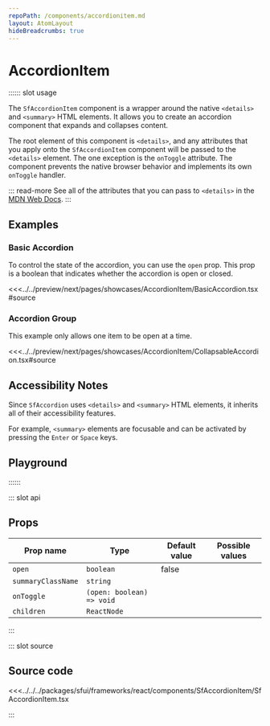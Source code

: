 ```yaml
---
repoPath: /components/accordionitem.md
layout: AtomLayout
hideBreadcrumbs: true
---
```


# AccordionItem

:::::: slot usage

The `SfAccordionItem` component is a wrapper around the native `<details>` and `<summary>` HTML elements. It allows you to create an accordion component that expands and collapses content.

The root element of this component is `<details>`, and any attributes that you apply onto the `SfAccordionItem` component will be passed to the `<details>` element. The one exception is the `onToggle` attribute. The component prevents the native browser behavior and implements its own `onToggle` handler.

::: read-more
See all of the attributes that you can pass to `<details>` in the [MDN Web Docs](https://developer.mozilla.org/en-US/docs/Web/HTML/Element/details).
:::

## Examples

### Basic Accordion

To control the state of the accordion, you can use the `open` prop. This prop is a boolean that indicates whether the accordion is open or closed.

<Showcase showcase-name="AccordionItem/BasicAccordion" style="min-height:400px">

<<<../../preview/next/pages/showcases/AccordionItem/BasicAccordion.tsx#source

</Showcase>

### Accordion Group

This example only allows one item to be open at a time.

<Showcase showcase-name="AccordionItem/CollapsableAccordion" style="min-height:400px">

<<<../../preview/next/pages/showcases/AccordionItem/CollapsableAccordion.tsx#source

</Showcase>

## Accessibility Notes

Since `SfAccordion` uses `<details>` and `<summary>` HTML elements, it inherits all of their accessibility features. 

For example, `<summary>` elements are focusable and can be activated by pressing the `Enter` or `Space` keys.

## Playground

<Generate />

::::::

::: slot api

## Props

| Prop name         | Type                      | Default value | Possible values |
| ----------------- | ------------------------- | ------------- | --------------- |
| `open`              | `boolean`                 | false         |                 |
| `summaryClassName`  | `string`                  |               |                 |
| `onToggle`          | `(open: boolean) => void` |               |                 |
| `children`          | `ReactNode`               |               |                 |


:::

::: slot source

## Source code

<<<../../../packages/sfui/frameworks/react/components/SfAccordionItem/SfAccordionItem.tsx

:::
